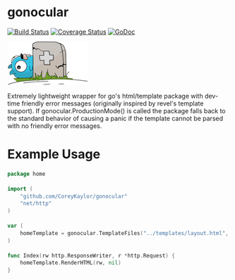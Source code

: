 gonocular
=========
[![Build Status](https://travis-ci.org/CoreyKaylor/gonocular.png)](https://travis-ci.org/CoreyKaylor/gonocular)
[![Coverage Status](https://coveralls.io/repos/CoreyKaylor/gonocular/badge.png?branch=master)](https://coveralls.io/r/CoreyKaylor/gonocular?branch=master)
[![GoDoc](https://godoc.org/github.com/CoreyKaylor/gonocular?status.svg)](http://godoc.org/github.com/CoreyKaylor/gonocular)

![Gonocular](https://raw.githubusercontent.com/CoreyKaylor/gonocular/master/gopher-grave.png "gonocular")

Extremely lightweight wrapper for go's html/template package with dev-time friendly error messages (originally inspired by revel's template support). If gonocular.ProductionMode() is called the package falls back to the standard behavior of causing a panic if the template cannot be parsed with no friendly error messages.

Example Usage
============

~~~ go
package home

import (
	"github.com/CoreyKaylor/gonocular"
	"net/http"
)

var (
	homeTemplate = gonocular.TemplateFiles("../templates/layout.html", "index.html").Template()
)

func Index(rw http.ResponseWriter, r *http.Request) {
	homeTemplate.RenderHTML(rw, nil)
}
~~~

